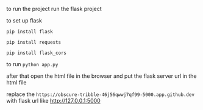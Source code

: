 to run the project run the flask project

to set up flask

`pip install flask`

`pip install requests`

`pip install flask_cors`


to run `python app.py`

after that open the html file in the browser and put the flask server url in the html file

replace the `https://obscure-tribble-46j56qwwj7qf99-5000.app.github.dev` with flask url like http://127.0.0.1:5000
